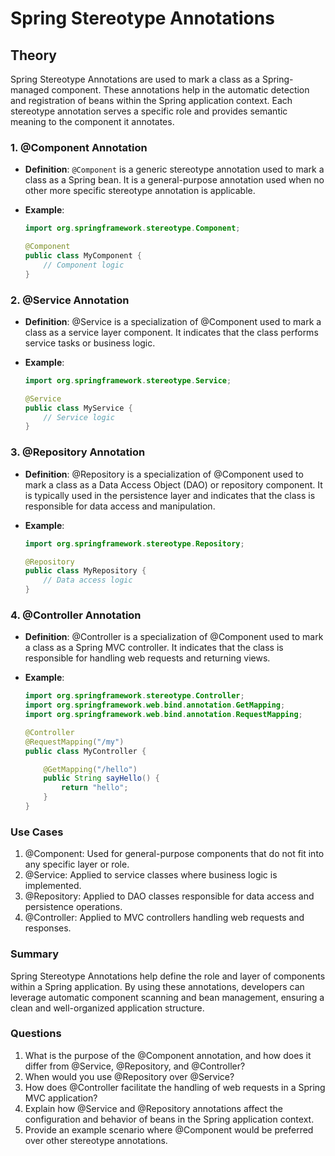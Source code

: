 # Spring Stereotype Annotations

## Theory

Spring Stereotype Annotations are used to mark a class as a Spring-managed component. These annotations help in the automatic detection and registration of beans within the Spring application context. Each stereotype annotation serves a specific role and provides semantic meaning to the component it annotates.

### 1. @Component Annotation

- **Definition**: `@Component` is a generic stereotype annotation used to mark a class as a Spring bean. It is a general-purpose annotation used when no other more specific stereotype annotation is applicable.
- **Example**:

  ```java
  import org.springframework.stereotype.Component;

  @Component
  public class MyComponent {
      // Component logic
  }
  ```

### 2. @Service Annotation

- **Definition**: @Service is a specialization of @Component used to mark a class as a service layer component. It indicates that the class performs service tasks or business logic.
- **Example**:

  ```java
  import org.springframework.stereotype.Service;

  @Service
  public class MyService {
      // Service logic
  }
  ```

### 3. @Repository Annotation

- **Definition**: @Repository is a specialization of @Component used to mark a class as a Data Access Object (DAO) or repository component. It is typically used in the persistence layer and indicates that the class is responsible for data access and manipulation.
- **Example**:

  ```java
  import org.springframework.stereotype.Repository;

  @Repository
  public class MyRepository {
      // Data access logic
  }
  ```

### 4. @Controller Annotation

- **Definition**: @Controller is a specialization of @Component used to mark a class as a Spring MVC controller. It indicates that the class is responsible for handling web requests and returning views.
- **Example**:

  ```java
  import org.springframework.stereotype.Controller;
  import org.springframework.web.bind.annotation.GetMapping;
  import org.springframework.web.bind.annotation.RequestMapping;

  @Controller
  @RequestMapping("/my")
  public class MyController {

      @GetMapping("/hello")
      public String sayHello() {
          return "hello";
      }
  }
  ```

### Use Cases

1. @Component: Used for general-purpose components that do not fit into any specific layer or role.
2. @Service: Applied to service classes where business logic is implemented.
3. @Repository: Applied to DAO classes responsible for data access and persistence operations.
4. @Controller: Applied to MVC controllers handling web requests and responses.

### Summary

Spring Stereotype Annotations help define the role and layer of components within a Spring application. By using these annotations, developers can leverage automatic component scanning and bean management, ensuring a clean and well-organized application structure.

### Questions

1. What is the purpose of the @Component annotation, and how does it differ from @Service, @Repository, and @Controller?
2. When would you use @Repository over @Service?
3. How does @Controller facilitate the handling of web requests in a Spring MVC application?
4. Explain how @Service and @Repository annotations affect the configuration and behavior of beans in the Spring application context.
5. Provide an example scenario where @Component would be preferred over other stereotype annotations.
